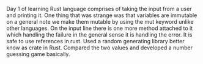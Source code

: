 Day 1 of learning Rust language comprises of taking the input from a user and printing it.
One thing that was strange was that variables are immutable on a general note we make them mutable by using the mut keyword unlike other languages.
On the input line there is one more method attached to it which handling the failure in the general sense it is handling the error.
It is safe to use references in rust. 
Used a random generating library better know as crate in Rust.
Compared the two values and developed a number guessing game basically.


